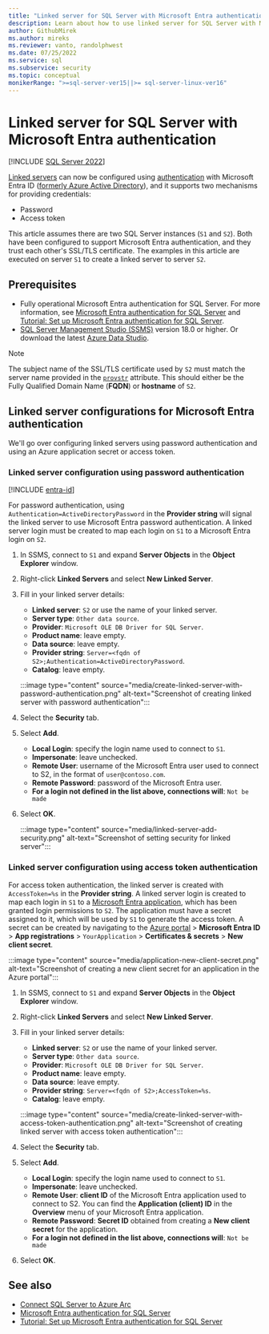 ```yaml
---
title: "Linked server for SQL Server with Microsoft Entra authentication"
description: Learn about how to use linked server for SQL Server with Microsoft Entra authentication
author: GithubMirek
ms.author: mireks
ms.reviewer: vanto, randolphwest
ms.date: 07/25/2022
ms.service: sql
ms.subservice: security
ms.topic: conceptual
monikerRange: ">=sql-server-ver15||>= sql-server-linux-ver16"
---
```


# Linked server for SQL Server with Microsoft Entra authentication

[!INCLUDE [SQL Server 2022](../../../includes/applies-to-version/sqlserver2022.md)]

[Linked servers](../../linked-servers/linked-servers-database-engine.md) can now be configured using [authentication](azure-ad-authentication-sql-server-overview.md) with Microsoft Entra ID ([formerly Azure Active Directory](/entra/fundamentals/new-name)), and it supports two mechanisms for providing credentials:

- Password
- Access token

This article assumes there are two SQL Server instances (`S1` and `S2`). Both have been configured to support Microsoft Entra authentication, and they trust each other's SSL/TLS certificate. The examples in this article are executed on server `S1` to create a linked server to server `S2`.

## Prerequisites

- Fully operational Microsoft Entra authentication for SQL Server. For more information, see [Microsoft Entra authentication for SQL Server](azure-ad-authentication-sql-server-overview.md) and [Tutorial: Set up Microsoft Entra authentication for SQL Server](azure-ad-authentication-sql-server-setup-tutorial.md).
- [SQL Server Management Studio (SSMS)](../../../ssms/download-sql-server-management-studio-ssms.md) version 18.0 or higher. Or download the latest [Azure Data Studio](../../../azure-data-studio/download-azure-data-studio.md).

> [!NOTE]
> The subject name of the SSL/TLS certificate used by `S2` must match the server name provided in the [`provstr`](../../system-stored-procedures/sp-addlinkedserver-transact-sql.md) attribute. This should either be the Fully Qualified Domain Name (**FQDN**) or **hostname** of `S2`.

<a name='linked-server-configurations-for-azure-ad-authentication'></a>

## Linked server configurations for Microsoft Entra authentication

We'll go over configuring linked servers using password authentication and using an Azure application secret or access token.

### Linked server configuration using password authentication

[!INCLUDE [entra-id](../../../includes/entra-id-hard-coded.md)]

For password authentication, using `Authentication=ActiveDirectoryPassword` in the **Provider string** will signal the linked server to use Microsoft Entra password authentication. A linked server login must be created to map each login on `S1` to a Microsoft Entra login on `S2`.

1. In SSMS, connect to `S1` and expand **Server Objects** in the **Object Explorer** window.
1. Right-click **Linked Servers** and select **New Linked Server**.
1. Fill in your linked server details:
   - **Linked server**: `S2` or use the name of your linked server.
   - **Server type**: `Other data source`.
   - **Provider**: `Microsoft OLE DB Driver for SQL Server`.
   - **Product name**: leave empty.
   - **Data source**: leave empty.
   - **Provider string**: `Server=<fqdn of S2>;Authentication=ActiveDirectoryPassword`.
   - **Catalog**: leave empty.

   :::image type="content" source="media/create-linked-server-with-password-authentication.png" alt-text="Screenshot of creating linked server with password authentication":::

1. Select the **Security** tab.
1. Select **Add**.
   - **Local Login**: specify the login name used to connect to `S1`.
   - **Impersonate**: leave unchecked.
   - **Remote User**: username of the Microsoft Entra user used to connect to S2, in the format of `user@contoso.com`.
   - **Remote Password**: password of the Microsoft Entra user.
   - **For a login not defined in the list above, connections will**: `Not be made`
1. Select **OK**.

   :::image type="content" source="media/linked-server-add-security.png" alt-text="Screenshot of setting security for linked server":::

### Linked server configuration using access token authentication

For access token authentication, the linked server is created with `AccessToken=%s` in the **Provider string**. A linked server login is created to map each login in `S1` to a [Microsoft Entra application](/azure/azure-sql/database/authentication-aad-service-principal), which has been granted login permissions to `S2`. The application must have a secret assigned to it, which will be used by `S1` to generate the access token. A secret can be created by navigating to the [Azure portal](https://portal.azure.com) > **Microsoft Entra ID** > **App registrations** > `YourApplication` > **Certificates & secrets** > **New client secret**.

:::image type="content" source="media/application-new-client-secret.png" alt-text="Screenshot of creating a new client secret for an application in the Azure portal":::

1. In SSMS, connect to `S1` and expand **Server Objects** in the **Object Explorer** window.
1. Right-click **Linked Servers** and select **New Linked Server**.
1. Fill in your linked server details:
   - **Linked server**: `S2` or use the name of your linked server.
   - **Server type**: `Other data source`.
   - **Provider**: `Microsoft OLE DB Driver for SQL Server`.
   - **Product name**: leave empty.
   - **Data source**: leave empty.
   - **Provider string**: `Server=<fqdn of S2>;AccessToken=%s`.
   - **Catalog**: leave empty.

   :::image type="content" source="media/create-linked-server-with-access-token-authentication.png" alt-text="Screenshot of creating linked server with access token authentication":::

1. Select the **Security** tab.
1. Select **Add**.
   - **Local Login**: specify the login name used to connect to `S1`.
   - **Impersonate**: leave unchecked.
   - **Remote User**: **client ID** of the Microsoft Entra application used to connect to S2. You can find the **Application (client) ID** in the **Overview** menu of your Microsoft Entra application.
   - **Remote Password**: **Secret ID** obtained from creating a **New client secret** for the application.
   - **For a login not defined in the list above, connections will**: `Not be made`
1. Select **OK**.

## See also

- [Connect SQL Server to Azure Arc](../../../sql-server/azure-arc/connect.md)
- [Microsoft Entra authentication for SQL Server](azure-ad-authentication-sql-server-overview.md)
- [Tutorial: Set up Microsoft Entra authentication for SQL Server](azure-ad-authentication-sql-server-setup-tutorial.md)
